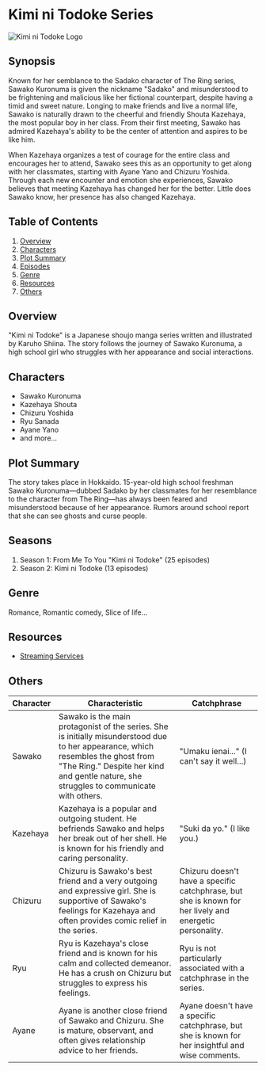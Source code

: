 # Kimi ni Todoke Series

![Kimi ni Todoke Logo](https://i.pinimg.com/564x/bc/cc/be/bcccbe6148977c0329dac1cef7495e21.jpg)

## Synopsis
Known for her semblance to the Sadako character of The Ring series, Sawako Kuronuma is given the nickname "Sadako" and misunderstood to be frightening and malicious like her fictional counterpart, despite having a timid and sweet nature. Longing to make friends and live a normal life, Sawako is naturally drawn to the cheerful and friendly Shouta Kazehaya, the most popular boy in her class. From their first meeting, Sawako has admired Kazehaya's ability to be the center of attention and aspires to be like him.

When Kazehaya organizes a test of courage for the entire class and encourages her to attend, Sawako sees this as an opportunity to get along with her classmates, starting with Ayane Yano and Chizuru Yoshida. Through each new encounter and emotion she experiences, Sawako believes that meeting Kazehaya has changed her for the better. Little does Sawako know, her presence has also changed Kazehaya.

## Table of Contents
1. [Overview](#overview)
2. [Characters](#characters)
3. [Plot Summary](#plot-summary)
4. [Episodes](#episodes)
5. [Genre](#Genre)
6. [Resources](#resources)
7. [Others](#others)

## Overview
"Kimi ni Todoke" is a Japanese shoujo manga series written and illustrated by Karuho Shiina. The story follows the journey of Sawako Kuronuma, a high school girl who struggles with her appearance and social interactions.

## Characters
- Sawako Kuronuma
- Kazehaya Shouta
- Chizuru Yoshida
- Ryu Sanada
- Ayane Yano
- and more...

## Plot Summary
The story takes place in Hokkaido. 15-year-old high school freshman Sawako Kuronuma—dubbed Sadako by her classmates for her resemblance to the character from The Ring—has always been feared and misunderstood because of her appearance. Rumors around school report that she can see ghosts and curse people.

## Seasons
1. Season 1: From Me To You "Kimi ni Todoke" (25 episodes)
2. Season 2: Kimi ni Todoke (13 episodes)

## Genre
Romance, Romantic comedy, Slice of life...


## Resources
- [Streaming Services](https://www.netflix.com/browse/genre/26156?bc=83&jbv=80236253)


## Others
| Character    | Characteristic                          | Catchphrase                                         |
|--------------|------------------------------|-----------------------------------------------------|
| Sawako         | Sawako is the main protagonist of the series. She is initially misunderstood due to her appearance, which resembles the ghost from "The Ring." Despite her kind and gentle nature, she struggles to communicate with others.                       | "Umaku ienai..." (I can't say it well...)                                     |
| Kazehaya       |  Kazehaya is a popular and outgoing student. He befriends Sawako and helps her break out of her shell. He is known for his friendly and caring personality.                         | "Suki da yo." (I like you.)                                         |
| Chizuru         | Chizuru is Sawako's best friend and a very outgoing and expressive girl. She is supportive of Sawako's feelings for Kazehaya and often provides comic relief in the series.                | Chizuru doesn't have a specific catchphrase, but she is known for her lively and energetic personality.                              |
| Ryu       | Ryu is Kazehaya's close friend and is known for his calm and collected demeanor. He has a crush on Chizuru but struggles to express his feelings.      | Ryu is not particularly associated with a catchphrase in the series.|
| Ayane       | Ayane is another close friend of Sawako and Chizuru. She is mature, observant, and often gives relationship advice to her friends.                     | Ayane doesn't have a specific catchphrase, but she is known for her insightful and wise comments.                              |

